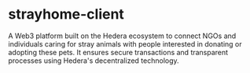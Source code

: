 # strayhome-client
A Web3 platform built on the Hedera ecosystem to connect NGOs and individuals caring for stray animals with people interested in donating or adopting these pets. It ensures secure transactions and transparent processes using Hedera's decentralized technology.
